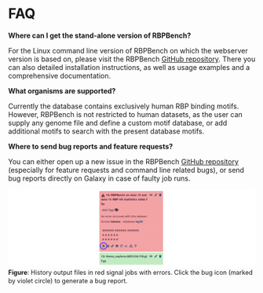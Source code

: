 # FAQ


**Where can I get the stand-alone version of RBPBench?**

For the Linux command line version of RBPBench on which the webserver version is based on, 
please visit the RBPBench [GitHub repository](https://github.com/michauhl/RBPBench).
There you can also detailed installation instructions, as well as usage examples and 
a comprehensive documentation.


**What organisms are supported?**

Currently the database contains exclusively human RBP binding motifs. However, RBPBench is not restricted to human datasets, as the user can supply any genome file and define a custom motif database, or add additional motifs to search with the present database motifs.


**Where to send bug reports and feature requests?**

You can either open up a new issue in the RBPBench [GitHub repository](https://github.com/michauhl/RBPBench/issues) 
(especially for feature requests and command line related bugs), or send bug reports directly on Galaxy in case of faulty job runs.

![Data upload window](../assets/images/galaxy_error.png)
<span style="font-size: 90%;">
**Figure**: History output files in red signal jobs with errors. 
Click the bug icon (marked by violet circle) to generate a bug report.
</span>
